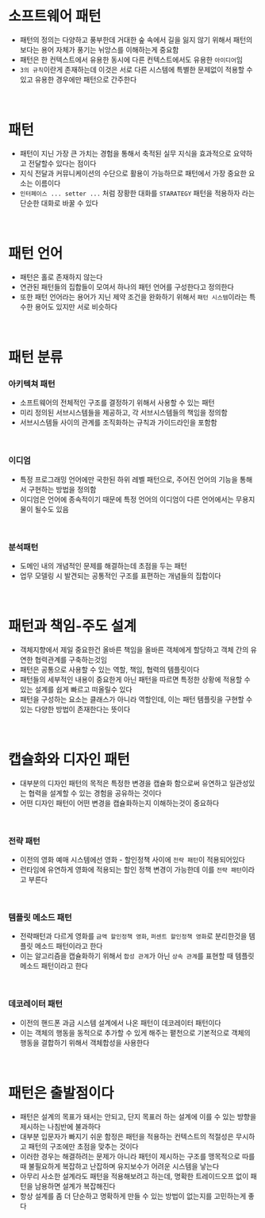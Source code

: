 # 소프트웨어 패턴

- 패턴의 정의는 다양하고 풍부한데 거대한 숲 속에서 길을 잃지 않기 위해서 패턴의 보다는 용어 자체가 풍기는 뉘앙스를 이해하는게 중요함
- 패턴은 한 컨텍스트에서 유용한 동시에 다른 컨텍스트에서도 유용한 `아이디어`임
- `3의 규칙`이란게 존재하는데 이것은 서로 다른 시스템에 특별한 문제없이 적용할 수 있고 유용한 경우에만 패턴으로 간주한다

<br>

# 패턴

- 패턴이 지닌 가장 큰 가치는 경험을 통해서 축적된 실무 지식을 효과적으로 요약하고 전달할수 있다는 점이다
- 지식 전달과 커뮤니케이션의 수단으로 활용이 가능하므로 패턴에서 가장 중요한 요소는 이름이다
- `인터페이스 ... setter ...` 처럼 장황한 대화를 `STARATEGY` 패턴을 적용하자 라는 단순한 대화로 바꿀 수 있다

<br>

# 패턴 언어

- 패턴은 홀로 존재하지 않는다
- 연관된 패턴들의 집합들이 모여서 하나의 패턴 언어를 구성한다고 정의한다
- 또한 패턴 언어라는 용어가 지닌 제약 조건을 완화하기 위해서 `패턴 시스템`이라는 특수한 용어도 있지만 서로 비슷하다

<br>

# 패턴 분류

### 아키텍쳐 패턴

- 소프트웨어의 전체적인 구조를 결정하기 위해서 사용할 수 있는 패턴
- 미리 정의된 서브시스템들을 제공하고, 각 서브시스템들의 책임을 정의함
- 서브시스템들 사이의 관계를 조직화하는 규칙과 가이드라인을 포함함

<br>

### 이디엄

- 특정 프로그래밍 언어에만 국한된 하위 레벨 패턴으로, 주어진 언어의 기능을 통해서 구현하는 방법을 정의함
- 이디엄은 언어에 종속적이기 때문에 특정 언어의 이디엄이 다른 언어에서는 무용지물이 될수도 있음

<br>

### 분석패턴

- 도메인 내의 개념적인 문제를 해결하는데 초점을 두는 패턴
- 업무 모델링 시 발견되는 공통적인 구조를 표편하는 개념들의 집합이다

<br>

# 패턴과 책임-주도 설계

- 객체지향에서 제일 중요한건 올바른 책임을 올바른 객체에게 할당하고 객체 간의 유연한 협력관계를 구축하는것임
- 패턴은 공통으로 사용할 수 있는 역할, 책임, 협력의 템플릿이다
- 패턴들의 세부적인 내용이 중요한게 아닌 패턴을 따르면 특정한 상황에 적용할 수 있는 설계를 쉽게 빠르고 떠올릴수 있다
- 패턴을 구성하는 요소는 클래스가 아니라 역할인데, 이는 패턴 템플릿을 구현할 수 있는 다양한 방법이 존재한다는 뜻이다

<br>

# 캡슐화와 디자인 패턴

- 대부분의 디자인 패턴의 목적은 특정한 변경을 캡슐화 함으로써 유연하고 일관성있는 협력을 설계할 수 있는 경험을 공유하는 것이다
- 어떤 디자인 패턴이 어떤 변경을 캡슐화하는지 이해하는것이 중요하다

<br>

### 전략 패턴

- 이전의 영화 예매 시스템에선 영화 - 할인정책 사이에 `전략 패턴`이 적용되어있다
- 런타임에 유연하게 영화에 적용되는 할인 정책 변경이 가능한데 이를 `전략 패턴`이라고 부른다

<br>

### 템플릿 메소드 패턴

- 전략패턴과 다르게 영화를 `금액 할인정책 영화`, `퍼센트 할인정책 영화`로 분리한것을 템플릿 메소드 패턴이라고 한다
- 이는 알고리즘을 캡슐화하기 위해서 `합성 관계`가 아닌 `상속 관계`를 표현할 때 템플릿 메소드 패턴이라고 한다

<br>

### 데코레이터 패턴

- 이전의 핸드폰 과금 시스템 설계에서 나온 패턴이 데코레이터 패턴이다
- 이는 객체의 행동을 동적으로 추가할 수 있게 해주는 퍁천으로 기본적으로 객체의 행동을 결합하기 위해서 객체합성을 사용한다

<br>

# 패턴은 출발점이다

- 패턴은 설계의 목표가 돼서는 안되고, 단지 목표러 하는 설계에 이를 수 있는 방향을 제시하는 나침반에 불과하다
- 대부분 입문자가 빠지기 쉬운 함정은 패턴을 적용하는 컨텍스트의 적절성은 무시하고 패턴의 구조에만 초점을 맞추는 것이다
- 이러한 경우는 해결하려는 문제가 아니라 패턴이 제시하는 구조를 맹목적으로 따를때 불필요하게 복잡하고 난잡하며 유지보수가 어려운 시스템을 낳는다
- 아무리 사소한 설계라도 패턴을 적용해보려고 하는데, 명확한 트레이드오프 없이 패턴을 남용하면 설계가 복잡해진다
- 항상 설계를 좀 더 단순하고 명확하게 만들 수 있는 방법이 없는지를 고민하는게 좋다
